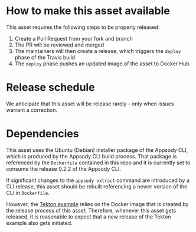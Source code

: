 # How to make this asset available
This asset requires the following steps to be properly released:
1) Create a Pull Request from your fork and branch
1) The PR will be reviewed and merged
1) The maintainers will then create a release, which triggers the `deploy` phase of the Travis build
1) The `deploy` phase pushes an updated image of the asset to Docker Hub

# Release schedule
We anticipate that this asset will be release rarely - only when issues warrant a correction.

# Dependencies
This asset uses the Ubuntu (Debian) installer package of the Appsody CLI, which is produced by the Appsody CLI build process. That package is referenced by the `Dockerfile` contained in this repo and it is currently set to consume the release 0.2.2 of the Appsody CLI.

If significant changes to the `appsody extract` command are introduced by a CLI release, this asset should be rebuilt referencing a newer version of the CLI in `Dockerfile`.

However, the [Tekton example](https://github.com/appsody/tekton-example)  relies on the Docker image that is created by the release process of this asset. Therefore, whenever this asset gets released, it is reasonable to expect that a new release of the Tekton example also gets initiated.